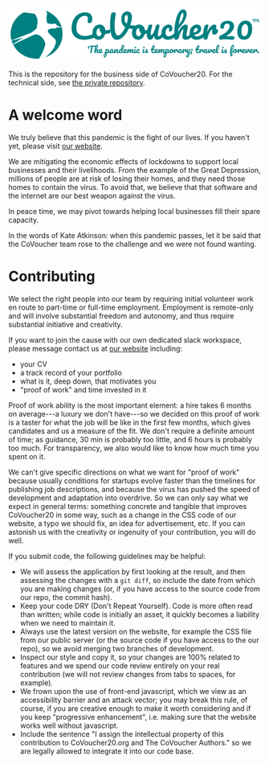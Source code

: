 <p align="center">
  <img src="https://github.com/covoucher/business/blob/master/logo/logo_600x130_website_banner.png">
</p>

This is the repository for the business side of CoVoucher20. For the technical
side, see [the private repository](https://www.github.com/covoucher/platform).

# A welcome word

We truly believe that this pandemic is the fight of our lives. If you haven't
yet, please visit [our website](https://covoucher20.org).

We are mitigating the economic effects of lockdowns to support local businesses
and their livelihoods. From the example of the Great Depression, millions of
people are at risk of losing their homes, and they need those homes to contain
the virus. To avoid that, we believe that that software and the internet are our
best weapon against the virus.

In peace time, we may pivot towards helping local businesses fill their spare
capacity.

In the words of Kate Atkinson: when this pandemic passes, let it be said that
the CoVoucher team rose to the challenge and we were not found wanting.

# Contributing

We select the right people into our team by requiring initial volunteer work en
route to part-time or full-time employment. Employment is remote-only and will
involve substantial freedom and autonomy, and thus require substantial
initiative and creativity.

If you want to join the cause with our own dedicated slack workspace, please
message contact us at [our website](https://covoucher20.org/contact) including:
- your CV
- a track record of your portfolio
- what is it, deep down, that motivates you
- "proof of work" and time invested in it

Proof of work ability is the most important element: a hire takes 6 months on
average---a luxury we don't have---so we decided on this proof of work is a
taster for what the job will be like in the first few months, which gives
candidates and us a measure of the fit. We don't require a definite amount of
time; as guidance, 30 min is probably too little, and 6 hours is probably too
much. For transparency, we also would like to know how much time you spent on it.

We can't give specific directions on what we want for "proof of work" because
usually conditions for startups evolve faster than the timelines for publishing
job descriptions, and because the virus has pushed the speed of development and
adaptation into overdrive. So we can only say what we expect in general terms:
something concrete and tangible that improves CoVoucher20 in some way, such as a
change in the CSS code of our website, a typo we should fix, an idea for
advertisement, etc. If you can astonish us with the creativity or ingenuity of
your contribution, you will do well.

If you submit code, the following guidelines may be helpful:

- We will assess the application by first looking at the result, and then
  assessing the changes with a `git diff`, so include the date from which you
  are making changes (or, if you have access to the source code from our repo,
  the commit hash).
- Keep your code DRY (Don't Repeat Yourself). Code is more often read than
  written; while code is initially an asset, it quickly becomes a liability when
  we need to maintain it.
- Always use the latest version on the website, for example the CSS file from
  our public server (or the source code if you have access to the our repo), so
  we avoid merging two branches of development.
- Inspect our style and copy it, so your changes are 100% related to features
  and we spend our code review entirely on your real contribution (we will not
  review changes from tabs to spaces, for example).
- We frown upon the use of front-end javascript, which we view as an
  accessibility barrier and an attack vector; you may break this rule, of
  course, if you are creative enough to make it worth considering and if you
  keep "progressive enhancement", i.e. making sure that the website works well
  without javascript.
- Include the sentence "I assign the intellectual property of this contribution
  to CoVoucher20.org and The CoVoucher Authors." so we are legally allowed to
  integrate it into our code base.
